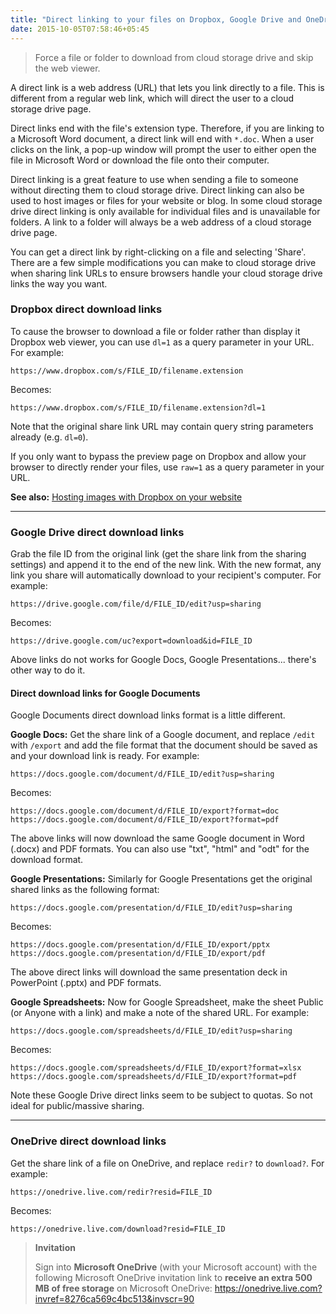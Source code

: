 ```yaml
---
title: "Direct linking to your files on Dropbox, Google Drive and OneDrive"
date: 2015-10-05T07:58:46+05:45
---
```


> Force a file or folder to download from cloud storage drive and skip the web viewer.

A direct link is a web address (URL) that lets you link directly to a file. This is different from a regular web link, which will direct the user to a cloud storage drive page.

Direct links end with the file's extension type. Therefore, if you are linking to a Microsoft Word document, a direct link will end with `*.doc`. When a user clicks on the link, a pop-up window will prompt the user to either open the file in Microsoft Word or download the file onto their computer.

Direct linking is a great feature to use when sending a file to someone without directing them to cloud storage drive. Direct linking can also be used to host images or files for your website or blog. In some cloud storage drive direct linking is only available for individual files and is unavailable for folders. A link to a folder will always be a web address of a cloud storage drive page.

You can get a direct link by right-clicking on a file and selecting 'Share'. There are a few simple modifications you can make to cloud storage drive when sharing link URLs to ensure browsers handle your cloud storage drive links the way you want.

### Dropbox direct download links

To cause the browser to download a file or folder rather than display it Dropbox web viewer, you can use `dl=1` as a query parameter in your URL. For example:

```text
https://www.dropbox.com/s/FILE_ID/filename.extension
```

Becomes:

```text
https://www.dropbox.com/s/FILE_ID/filename.extension?dl=1
```

Note that the original share link URL may contain query string parameters already (e.g. `dl=0`).

If you only want to bypass the preview page on Dropbox and allow your browser to directly render your files, use `raw=1` as a query parameter in your URL.

**See also:** [Hosting images with Dropbox on your website](/hosting-images-with-dropbox-on-your-website/)

---

### Google Drive direct download links

Grab the file ID from the original link (get the share link from the sharing settings) and append it to the end of the new link. With the new format, any link you share will automatically download to your recipient's computer. For example:

```text
https://drive.google.com/file/d/FILE_ID/edit?usp=sharing
```

Becomes:

```text
https://drive.google.com/uc?export=download&id=FILE_ID
```

Above links do not works for Google Docs, Google Presentations... there's other way to do it.

#### Direct download links for Google Documents

Google Documents direct download links format is a little different.

**Google Docs:** Get the share link of a Google document, and replace `/edit` with `/export` and add the file format that the document should be saved as and your download link is ready. For example:

```text
https://docs.google.com/document/d/FILE_ID/edit?usp=sharing
```

Becomes:

```text
https://docs.google.com/document/d/FILE_ID/export?format=doc
https://docs.google.com/document/d/FILE_ID/export?format=pdf
```

The above links will now download the same Google document in Word (.docx) and PDF formats. You can also use "txt", "html" and "odt" for the download format.

**Google Presentations:** Similarly for Google Presentations get the original shared links as the following format:

```text
https://docs.google.com/presentation/d/FILE_ID/edit?usp=sharing
```

Becomes:

```text
https://docs.google.com/presentation/d/FILE_ID/export/pptx
https://docs.google.com/presentation/d/FILE_ID/export/pdf
```

The above direct links will download the same presentation deck in PowerPoint (.pptx) and PDF formats.

**Google Spreadsheets:** Now for Google Spreadsheet, make the sheet Public (or Anyone with a link) and make a note of the shared URL. For example:

```text
https://docs.google.com/spreadsheets/d/FILE_ID/edit?usp=sharing
```

Becomes:

```text
https://docs.google.com/spreadsheets/d/FILE_ID/export?format=xlsx
https://docs.google.com/spreadsheets/d/FILE_ID/export?format=pdf
```

Note these Google Drive direct links seem to be subject to quotas. So not ideal for public/massive sharing.

---

### OneDrive direct download links

Get the share link of a file on OneDrive, and replace `redir?` to `download?`. For example:

```text
https://onedrive.live.com/redir?resid=FILE_ID
```

Becomes:

```text
https://onedrive.live.com/download?resid=FILE_ID
```

> **Invitation**
>
> Sign into **Microsoft OneDrive** (with your Microsoft account) with the following Microsoft OneDrive invitation link to **receive an extra 500 MB of free storage** on Microsoft OneDrive:
> <https://onedrive.live.com?invref=8276ca569c4bc513&invscr=90>
